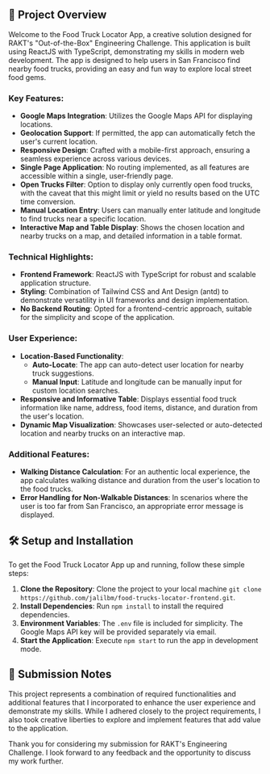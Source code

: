 ## 🚀 Project Overview

Welcome to the Food Truck Locator App, a creative solution designed for RAKT's "Out-of-the-Box" Engineering Challenge. This application is built using ReactJS with TypeScript, demonstrating my skills in modern web development. The app is designed to help users in San Francisco find nearby food trucks, providing an easy and fun way to explore local street food gems.

### Key Features:

- **Google Maps Integration**: Utilizes the Google Maps API for displaying locations.
- **Geolocation Support**: If permitted, the app can automatically fetch the user's current location.
- **Responsive Design**: Crafted with a mobile-first approach, ensuring a seamless experience across various devices.
- **Single Page Application**: No routing implemented, as all features are accessible within a single, user-friendly page.
- **Open Trucks Filter**: Option to display only currently open food trucks, with the caveat that this might limit or yield no results based on the UTC time conversion.
- **Manual Location Entry**: Users can manually enter latitude and longitude to find trucks near a specific location.
- **Interactive Map and Table Display**: Shows the chosen location and nearby trucks on a map, and detailed information in a table format.

### Technical Highlights:

- **Frontend Framework**: ReactJS with TypeScript for robust and scalable application structure.
- **Styling**: Combination of Tailwind CSS and Ant Design (antd) to demonstrate versatility in UI frameworks and design implementation.
- **No Backend Routing**: Opted for a frontend-centric approach, suitable for the simplicity and scope of the application.

### User Experience:

- **Location-Based Functionality**:
  - **Auto-Locate**: The app can auto-detect user location for nearby truck suggestions.
  - **Manual Input**: Latitude and longitude can be manually input for custom location searches.
- **Responsive and Informative Table**: Displays essential food truck information like name, address, food items, distance, and duration from the user's location.
- **Dynamic Map Visualization**: Showcases user-selected or auto-detected location and nearby trucks on an interactive map.

### Additional Features:

- **Walking Distance Calculation**: For an authentic local experience, the app calculates walking distance and duration from the user's location to the food trucks.
- **Error Handling for Non-Walkable Distances**: In scenarios where the user is too far from San Francisco, an appropriate error message is displayed.

## 🛠 Setup and Installation

To get the Food Truck Locator App up and running, follow these simple steps:

1.  **Clone the Repository**: Clone the project to your local machine `git clone https://github.com/jalilbm/food-trucks-locator-frontend.git`.
2.  **Install Dependencies**: Run `npm install` to install the required dependencies.
3.  **Environment Variables**: The `.env` file is included for simplicity. The Google Maps API key will be provided separately via email.
4.  **Start the Application**: Execute `npm start` to run the app in development mode.

## 💌 Submission Notes

This project represents a combination of required functionalities and additional features that I incorporated to enhance the user experience and demonstrate my skills. While I adhered closely to the project requirements, I also took creative liberties to explore and implement features that add value to the application.

Thank you for considering my submission for RAKT's Engineering Challenge. I look forward to any feedback and the opportunity to discuss my work further.
